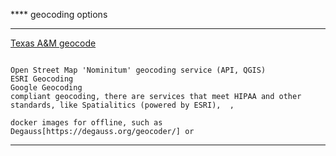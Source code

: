 **** geocoding options 

****  

[Texas A&M geocode](https://www.geocod.io/enterprise/)



```

Open Street Map 'Nominitum' geocoding service (API, QGIS)
ESRI Geocoding
Google Geocoding  
compliant geocoding, there are services that meet HIPAA and other standards, like Spatialitics (powered by ESRI),  , 

docker images for offline, such as Degauss[https://degauss.org/geocoder/] or  

```
**** 
